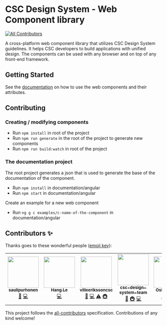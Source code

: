 # CSC Design System - Web Component library

<!-- ALL-CONTRIBUTORS-BADGE:START - Do not remove or modify this section -->
[![All Contributors](https://img.shields.io/badge/all_contributors-5-orange.svg?style=flat-square)](#contributors-)
<!-- ALL-CONTRIBUTORS-BADGE:END -->

A cross-platform web component library that utilizes CSC Design System guidelines. It helps CSC developers to build applications with unified design. The components can be used with any browser and on top of any front-end framework.

## Getting Started

See the [documentation](https://design-system.csc.fi/) on how to use the web components and their attributes.

## Contributing

### Creating / modifying components

- Run `npm install` in root of the project
- Run `npm run generate` in the root of the project to generate new components
- Run `npm run build:watch` in root of the project

### The documentation project

The root project generates a json that is used to generate the base of the documentation of the component.

- Run `npm install` in documentation/angular
- Run `npm start` in documentation/angular

Create an example for a new web component

- Run `ng g c examples/c-name-of-the-component` in documentation/angular

## Contributors ✨

Thanks goes to these wonderful people ([emoji key](https://allcontributors.org/docs/en/emoji-key)):

<!-- ALL-CONTRIBUTORS-LIST:START - Do not remove or modify this section -->
<!-- prettier-ignore-start -->
<!-- markdownlint-disable -->
<table>
  <tr>
    <td align="center"><a href="https://github.com/saulipurhonen"><img src="https://avatars.githubusercontent.com/u/48789543?v=4?s=100" width="100px;" alt=""/><br /><sub><b>saulipurhonen</b></sub></a><br /><a href="https://github.com/CSCfi/csc-ui/commits?author=saulipurhonen" title="Documentation">📖</a> <a href="https://github.com/CSCfi/csc-ui/commits?author=saulipurhonen" title="Code">💻</a></td>
    <td align="center"><a href="https://github.com/hannyle"><img src="https://avatars.githubusercontent.com/u/23532204?v=4?s=100" width="100px;" alt=""/><br /><sub><b>Hang Le</b></sub></a><br /><a href="https://github.com/CSCfi/csc-ui/commits?author=hannyle" title="Code">💻</a></td>
    <td align="center"><a href="https://github.com/villeerikssoncsc"><img src="https://avatars.githubusercontent.com/u/100685708?v=4?s=100" width="100px;" alt=""/><br /><sub><b>villeerikssoncsc</b></sub></a><br /><a href="https://github.com/CSCfi/csc-ui/commits?author=villeerikssoncsc" title="Documentation">📖</a> <a href="https://github.com/CSCfi/csc-ui/commits?author=villeerikssoncsc" title="Code">💻</a> <a href="https://github.com/CSCfi/csc-ui/commits?author=villeerikssoncsc" title="Tests">⚠️</a> <a href="#infra-villeerikssoncsc" title="Infrastructure (Hosting, Build-Tools, etc)">🚇</a></td>
    <td align="center"><a href="https://github.com/csc-design-system-team"><img src="https://avatars.githubusercontent.com/u/115702104?v=4?s=100" width="100px;" alt=""/><br /><sub><b>csc-design-system-team</b></sub></a><br /><a href="https://github.com/CSCfi/csc-ui/commits?author=csc-design-system-team" title="Documentation">📖</a> <a href="#infra-csc-design-system-team" title="Infrastructure (Hosting, Build-Tools, etc)">🚇</a> <a href="https://github.com/CSCfi/csc-ui/commits?author=csc-design-system-team" title="Code">💻</a></td>
    <td align="center"><a href="https://github.com/razorfever"><img src="https://avatars.githubusercontent.com/u/5346684?v=4?s=100" width="100px;" alt=""/><br /><sub><b>Oskari Väistö</b></sub></a><br /><a href="https://github.com/CSCfi/csc-ui/commits?author=razorfever" title="Documentation">📖</a> <a href="#infra-razorfever" title="Infrastructure (Hosting, Build-Tools, etc)">🚇</a> <a href="https://github.com/CSCfi/csc-ui/commits?author=razorfever" title="Code">💻</a></td>
  </tr>
</table>

<!-- markdownlint-restore -->
<!-- prettier-ignore-end -->

<!-- ALL-CONTRIBUTORS-LIST:END -->

This project follows the [all-contributors](https://github.com/all-contributors/all-contributors) specification. Contributions of any kind welcome!
